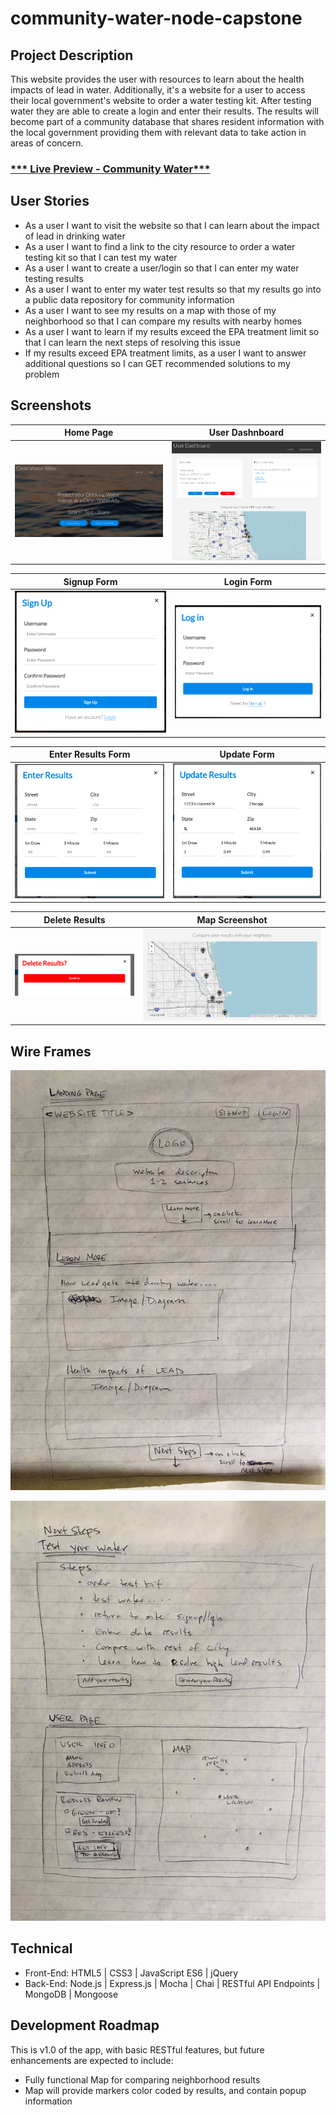 # community-water-node-capstone

## Project Description
This website provides the user with resources to learn about the health impacts of lead in water.  Additionally, it's a website for a user to access their local government's website to order a water testing kit.  After testing water they are able to create a login and enter their results.  The results will become part of a community database that shares resident information with the local government providing them with relevant data to take action in areas of concern.

### [*** Live Preview - Community Water***](https://community-water.herokuapp.com/)

## User Stories
* As a user I want to visit the website so that I can learn about the impact of lead in drinking water
* As a user I want to find a link to the city resource to order a water testing kit so that I can test my water
* As a user I want to create a user/login so that I can enter my water testing results
* As a user I want to enter my water test results so that my results go into a public data repository for community information
* As a user I want to see my results on a map with those of my neighborhood so that I can compare my results with nearby homes
* As a user I want to learn if my results exceed the EPA treatment limit so that I can learn the next steps of resolving this issue
* If my results exceed EPA treatment limits, as a user I want to answer additional questions so I can GET recommended solutions to my problem

## Screenshots

Home Page  | User Dashnboard
:-------------------------:|:-------------------------:
![Home Page](github-images/Homepage-view.png)|![User Dashboard](github-images/User-Dashboard-view.png)

Signup Form | Login Form
:-------------------------:|:-------------------------:
![Signup](github-images/Signup-form.png)|![Login](github-images/Login-form.png)

Enter Results Form | Update Form
:-------------------------:|:-------------------------:
![Enter Results](github-images/Enter-results-form.png)|![Update Results](github-images/Update-results-form.png)

Delete Results | Map Screenshot
:-------------------------:|:-------------------------:
![Delete Form](github-images/Delete-results-form.png)|![Map](github-images/Map-view.png)

## Wire Frames

![Landing Page & Learn More](github-images/node-landing-learnmore.JPG)

![Next Steps & User Page](github-images/node-nextsteps-userpage.JPG)

## Technical
* Front-End: HTML5 | CSS3 | JavaScript ES6 | jQuery
* Back-End: Node.js | Express.js | Mocha | Chai | RESTful API Endpoints | MongoDB | Mongoose

## Development Roadmap
This is v1.0 of the app, with basic RESTful features, but future enhancements are expected to include:
* Fully functional Map for comparing neighborhood results
* Map will provide markers color coded by results, and contain popup information

